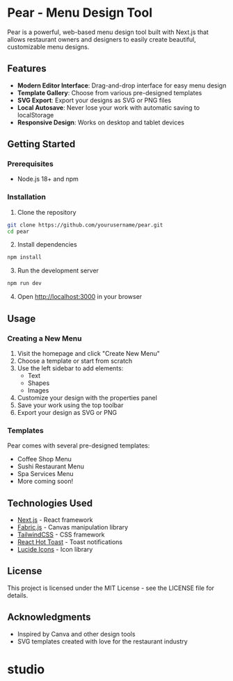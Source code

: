# Pear - Menu Design Tool

Pear is a powerful, web-based menu design tool built with Next.js that allows restaurant owners and designers to easily create beautiful, customizable menu designs.

## Features

- **Modern Editor Interface**: Drag-and-drop interface for easy menu design
- **Template Gallery**: Choose from various pre-designed templates
- **SVG Export**: Export your designs as SVG or PNG files
- **Local Autosave**: Never lose your work with automatic saving to localStorage
- **Responsive Design**: Works on desktop and tablet devices

## Getting Started

### Prerequisites

- Node.js 18+ and npm

### Installation

1. Clone the repository
```bash
git clone https://github.com/yourusername/pear.git
cd pear
```

2. Install dependencies
```bash
npm install
```

3. Run the development server
```bash
npm run dev
```

4. Open [http://localhost:3000](http://localhost:3000) in your browser

## Usage

### Creating a New Menu

1. Visit the homepage and click "Create New Menu"
2. Choose a template or start from scratch
3. Use the left sidebar to add elements:
   - Text
   - Shapes
   - Images
4. Customize your design with the properties panel
5. Save your work using the top toolbar
6. Export your design as SVG or PNG

### Templates

Pear comes with several pre-designed templates:
- Coffee Shop Menu
- Sushi Restaurant Menu
- Spa Services Menu
- More coming soon!

## Technologies Used

- [Next.js](https://nextjs.org/) - React framework
- [Fabric.js](http://fabricjs.com/) - Canvas manipulation library
- [TailwindCSS](https://tailwindcss.com/) - CSS framework
- [React Hot Toast](https://react-hot-toast.com/) - Toast notifications
- [Lucide Icons](https://lucide.dev/) - Icon library

## License

This project is licensed under the MIT License - see the LICENSE file for details.

## Acknowledgments

- Inspired by Canva and other design tools
- SVG templates created with love for the restaurant industry
# studio
